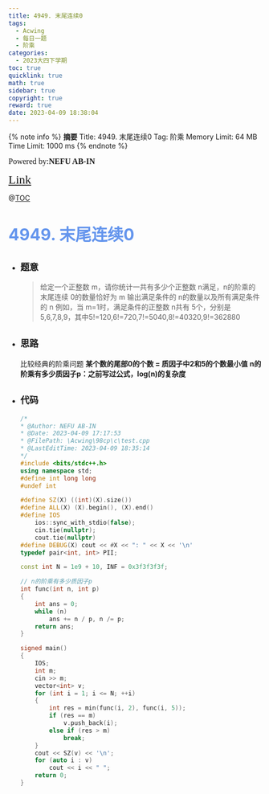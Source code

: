 ```yaml
---
title: 4949. 末尾连续0
tags:
  - Acwing
  - 每日一题
  - 阶乘
categories:
  - 2023大四下学期
toc: true
quicklink: true
math: true
sidebar: true
copyright: true
reward: true
date: 2023-04-09 18:38:04
---
```



{% note info %}
**摘要**
Title: 4949. 末尾连续0
Tag: 阶乘
Memory Limit: 64 MB
Time Limit: 1000 ms
{% endnote %}
<!-- more -->

<font size=3 face=楷体>Powered by:**NEFU AB-IN**</font>

<font color=#FFA500 size=5 face=楷体>[Link](https://www.acwing.com/problem/content/4952/)</font>

@[TOC](文章目录)

# <font color=#6495ED size=6>4949. 末尾连续0</font>

* ## <font size=4 face=粗体>题意</font>

  >给定一个正整数 m，请你统计一共有多少个正整数 n满足，n的阶乘的末尾连续 0的数量恰好为 m
  >输出满足条件的 n的数量以及所有满足条件的 n
  >例如，当 m=1时，满足条件的正整数 n共有 5个，分别是 5,6,7,8,9，其中5!=120,6!=720,7!=5040,8!=40320,9!=362880

* ## <font size=4 face=粗体>思路</font>

  比较经典的阶乘问题
  **某个数的尾部0的个数 = 质因子中2和5的个数最小值**
  **n的阶乘有多少质因子p：之前写过公式，log(n)的复杂度**

* ## <font size=4 face=粗体>代码</font>

  ```cpp
  /*
  * @Author: NEFU AB-IN
  * @Date: 2023-04-09 17:17:53
  * @FilePath: \Acwing\98cp\c\test.cpp
  * @LastEditTime: 2023-04-09 18:35:14
  */
  #include <bits/stdc++.h>
  using namespace std;
  #define int long long
  #undef int

  #define SZ(X) ((int)(X).size())
  #define ALL(X) (X).begin(), (X).end()
  #define IOS                                                                                                            \
      ios::sync_with_stdio(false);                                                                                       \
      cin.tie(nullptr);                                                                                                  \
      cout.tie(nullptr)
  #define DEBUG(X) cout << #X << ": " << X << '\n'
  typedef pair<int, int> PII;

  const int N = 1e9 + 10, INF = 0x3f3f3f3f;

  // n的阶乘有多少质因子p
  int func(int n, int p)
  {
      int ans = 0;
      while (n)
          ans += n / p, n /= p;
      return ans;
  }

  signed main()
  {
      IOS;
      int m;
      cin >> m;
      vector<int> v;
      for (int i = 1; i <= N; ++i)
      {
          int res = min(func(i, 2), func(i, 5));
          if (res == m)
              v.push_back(i);
          else if (res > m)
              break;
      }
      cout << SZ(v) << '\n';
      for (auto i : v)
          cout << i << " ";
      return 0;
  }
  ```